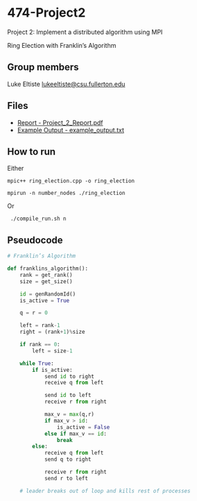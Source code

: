 # 474-Project2

Project 2: Implement a distributed algorithm using MPI

Ring Election with Franklin’s Algorithm

## Group members

Luke Eltiste lukeeltiste@csu.fullerton.edu

## Files

- [Report - Project_2_Report.pdf](./Project_2_Report.pdf)
- [Example Output - example_output.txt](./example_output.txt)

## How to run

Either

```shell
mpic++ ring_election.cpp -o ring_election

mpirun -n number_nodes ./ring_election
```

Or

```shell
 ./compile_run.sh n
```

## Pseudocode

```python
# Franklin’s Algorithm

def franklins_algorithm():
    rank = get_rank()
    size = get_size()

    id = genRandomId()
    is_active = True

    q = r = 0

    left = rank-1
    right = (rank+1)%size

    if rank == 0:
        left = size-1

    while True:
        if is_active:
            send id to right
            receive q from left

            send id to left
            receive r from right

            max_v = max(q,r)
            if max_v > id:
                is_active = False
            else if max_v == id:
                break
        else:
            receive q from left
            send q to right

            receive r from right
            send r to left

    # leader breaks out of loop and kills rest of processes
```
